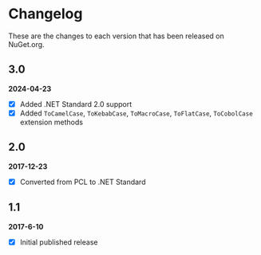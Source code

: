 # Changelog

These are the changes to each version that has been released
on NuGet.org.

## 3.0
**2024-04-23**

- [x] Added .NET Standard 2.0 support
- [x] Added `ToCamelCase`, `ToKebabCase`, `ToMacroCase`, `ToFlatCase`, `ToCobolCase` extension methods

## 2.0

**2017-12-23**

- [x] Converted from PCL to .NET Standard

## 1.1

**2017-6-10**

- [x] Initial published release



 
 